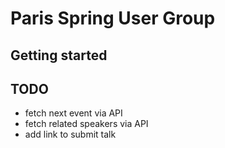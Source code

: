 # Paris Spring User Group

## Getting started

## TODO
 
 * fetch next event via API
 * fetch related speakers via API
 * add link to submit talk
